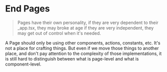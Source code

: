 # End Pages

> Pages have their own personality, if they are very dependent to their _app.tsx, they may broke at age if they are very independent, they may get out of control when it's needed. 

A Page should only be using other components, actions, constants, etc. It's not a place for crafting things. But even if we move those things to another place, and don't pay attention to the complexity of those implementations, it is still hard to distinguish between what is page-level and what is component-level.
